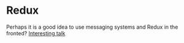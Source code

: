 # Redux
Perhaps it is a good idea to use messaging systems and Redux in the fronted?
[Interesting talk](https://www.youtube.com/watch?v=JUuic7mEs-s)
